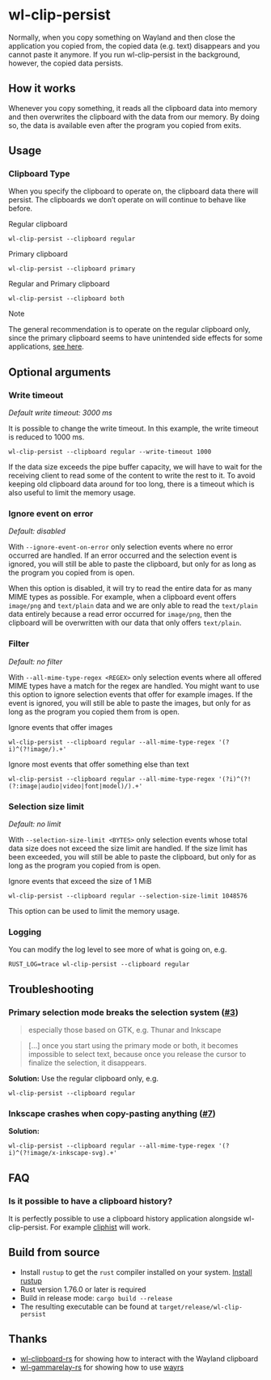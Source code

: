 # wl-clip-persist
Normally, when you copy something on Wayland and then close the application you copied from, the copied data (e.g. text) disappears and you cannot paste it anymore. If you run wl-clip-persist in the background, however, the copied data persists.

## How it works
Whenever you copy something, it reads all the clipboard data into memory and then overwrites the clipboard with the data from our memory.
By doing so, the data is available even after the program you copied from exits.

## Usage
### Clipboard Type
When you specify the clipboard to operate on, the clipboard data there will persist.
The clipboards we don’t operate on will continue to behave like before.

Regular clipboard
```
wl-clip-persist --clipboard regular
```

Primary clipboard
```
wl-clip-persist --clipboard primary
```

Regular and Primary clipboard
```
wl-clip-persist --clipboard both
```

> [!NOTE]
> The general recommendation is to operate on the regular clipboard only,
since the primary clipboard seems to have unintended side effects for some applications,
[see here](#primary-selection-mode-breaks-the-selection-system-3).

## Optional arguments
### Write timeout
*Default write timeout: 3000 ms*

It is possible to change the write timeout.
In this example, the write timeout is reduced to 1000 ms.
```
wl-clip-persist --clipboard regular --write-timeout 1000
```

If the data size exceeds the pipe buffer capacity, we will have to
wait for the receiving client to read some of the content to write the rest to it.
To avoid keeping old clipboard data around for too long, there is a timeout
which is also useful to limit the memory usage.

### Ignore event on error
*Default: disabled*

With `--ignore-event-on-error` only selection events where no error occurred are handled. If an error occurred and the selection event is ignored, you will still be able to paste the clipboard, but only for as long as the program you copied from is open.

When this option is disabled, it will try to read the entire data for as many MIME types as possible. For example, when a clipboard event offers `image/png` and `text/plain` data and we are only able to read the `text/plain` data entirely because a read error occurred for `image/png`, then the clipboard will be overwritten with our data that only offers `text/plain`.

### Filter
*Default: no filter*

With `--all-mime-type-regex <REGEX>` only selection events where all offered MIME types have a match for the regex are handled.
You might want to use this option to ignore selection events that offer for example images. If the event is ignored, you will still be able to paste the images, but only for as long as the program you copied them from is open.

Ignore events that offer images
```
wl-clip-persist --clipboard regular --all-mime-type-regex '(?i)^(?!image/).+'
```

Ignore most events that offer something else than text
```
wl-clip-persist --clipboard regular --all-mime-type-regex '(?i)^(?!(?:image|audio|video|font|model)/).+'
```

### Selection size limit
*Default: no limit*

With `--selection-size-limit <BYTES>` only selection events whose total data size does not exceed the size limit are handled. If the size limit has been exceeded, you will still be able to paste the clipboard, but only for as long as the program you copied from is open.

Ignore events that exceed the size of 1 MiB
```
wl-clip-persist --clipboard regular --selection-size-limit 1048576
```

This option can be used to limit the memory usage.

### Logging
You can modify the log level to see more of what is going on, e.g.
```
RUST_LOG=trace wl-clip-persist --clipboard regular
```

## Troubleshooting
### Primary selection mode breaks the selection system ([#3](https://github.com/Linus789/wl-clip-persist/issues/3))
> especially those based on GTK, e.g. Thunar and Inkscape

> [...] once you start using the primary mode or both, it becomes impossible to select text, because once you release the cursor to finalize the selection, it disappears.

**Solution:**
Use the regular clipboard only, e.g.
```
wl-clip-persist --clipboard regular
```

### Inkscape crashes when copy-pasting anything ([#7](https://github.com/Linus789/wl-clip-persist/issues/7))
**Solution:**
```
wl-clip-persist --clipboard regular --all-mime-type-regex '(?i)^(?!image/x-inkscape-svg).+'
```

## FAQ
### Is it possible to have a clipboard history?
It is perfectly possible to use a clipboard history application alongside wl-clip-persist.
For example [cliphist](https://github.com/sentriz/cliphist) will work.

## Build from source
* Install `rustup` to get the `rust` compiler installed on your system. [Install rustup](https://www.rust-lang.org/en-US/install.html)
* Rust version 1.76.0 or later is required
* Build in release mode: `cargo build --release`
* The resulting executable can be found at `target/release/wl-clip-persist`

## Thanks
* [wl-clipboard-rs](https://github.com/YaLTeR/wl-clipboard-rs) for showing how to interact with the Wayland clipboard
* [wl-gammarelay-rs](https://github.com/MaxVerevkin/wl-gammarelay-rs) for showing how to use [wayrs](https://github.com/MaxVerevkin/wayrs)
